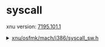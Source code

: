 # syscall

xnu version: [7195.101.1](https://github.com/apple-opensource/xnu/tree/7195.101.1)

<details>
<summary>
<a href='https://github.com/apple-opensource/xnu/raw/7195.101.1/osfmk/mach/i386/syscall_sw.h'>xnu/osfmk/mach/i386/syscall_sw.h</a>
</summary>
<p>

[embedmd]:# (https://raw.githubusercontent.com/apple-opensource/xnu/7195.101.1/osfmk/mach/i386/syscall_sw.h c)
</P>
</details>
